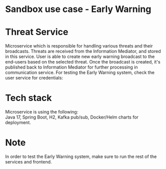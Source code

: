 # Sandbox use case - Early Warning
# Threat Service
Microservice which is responsible for handling various threats and their broadcasts. 
Threats are received from the Information Mediator, and stored in this service.
User is able to create new early warning broadcast to the end-users based on the selected threat.
Once the broadcast is created, it's published back to Information Mediator for further processing in communication service.
For testing the Early Warning system, check the user service for credentials:

# Tech stack
Microservice is using the following: <br>
Java 17, Spring Boot, H2, Kafka pub/sub, Docker/Helm charts for deployment.

# Note
In order to test the Early Warning system, make sure to run the rest of the services and frontend.